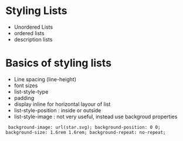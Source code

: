 # Styling Lists

- Unordered Lists
- ordered lists
- description lists

# Basics of styling lists

- Line spacing (line-height)
- font sizes
- list-style-type
- padding
- display inline for horizontal layour of list
- list-style-position : inside or outside
- list-style-image : not very useful, instead use backgroud properties
	
` background-image: url(star.svg);
  background-position: 0 0;
  background-size: 1.6rem 1.6rem;
  background-repeat: no-repeat;`
